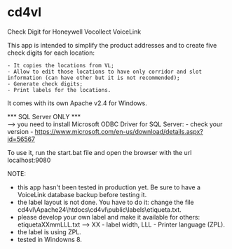 # cd4vl 

Check Digit for Honeywell Vocollect VoiceLink 

  

This app is intended to simplify the product addresses and to create five check digits for each location:

	- It copies the locations from VL;
	- Allow to edit those locations to have only corridor and slot information (can have other but it is not recommended);
	- Generate check digits;
	- Print labels for the locations.

It comes with its own Apache v2.4 for Windows. 

*** SQL Server ONLY ***  
--> you need to install Microsoft ODBC Driver for SQL Server:
	- check your version
	- https://www.microsoft.com/en-us/download/details.aspx?id=56567
	
To use it, run the start.bat file and open the browser with the url localhost:9080 

 
NOTE: 
- this app hasn't been tested in production yet. Be sure to have a VoiceLink database backup before testing it.
- the label layout is not done. You have to do it: change the file cd4vl\Apache24\htdocs\cd4vl\public\labels\etiqueta.txt.
- please develop your own label and make it available for others: etiquetaXXmmLLL.txt --> XX - label width, LLL - Printer language (ZPL).
- the label is using ZPL. 
- tested in Windowns 8.

 

